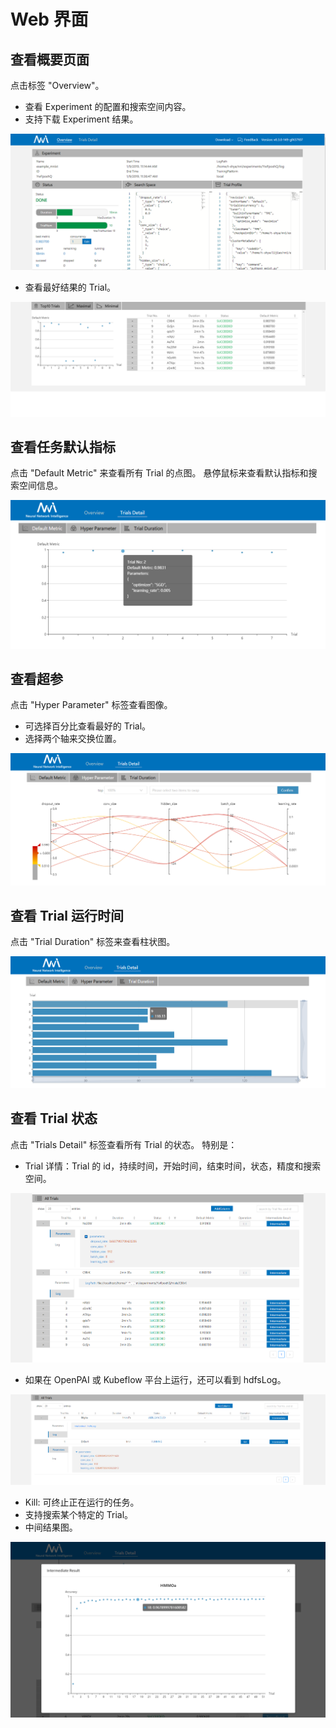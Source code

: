 # Web 界面

## 查看概要页面

点击标签 "Overview"。

* 查看 Experiment 的配置和搜索空间内容。
* 支持下载 Experiment 结果。

![](../img/webui-img/over1.png)

* 查看最好结果的 Trial。

![](../img/webui-img/over2.png)

## 查看任务默认指标

点击 "Default Metric" 来查看所有 Trial 的点图。 悬停鼠标来查看默认指标和搜索空间信息。

![](../img/accuracy.png)

## 查看超参

点击 "Hyper Parameter" 标签查看图像。

* 可选择百分比查看最好的 Trial。
* 选择两个轴来交换位置。

![](../img/hyperPara.png)

## 查看 Trial 运行时间

点击 "Trial Duration" 标签来查看柱状图。

![](../img/trial_duration.png)

## 查看 Trial 状态

点击 "Trials Detail" 标签查看所有 Trial 的状态。 特别是：

* Trial 详情：Trial 的 id，持续时间，开始时间，结束时间，状态，精度和搜索空间。

![](../img/webui-img/detail-local.png)

* 如果在 OpenPAI 或 Kubeflow 平台上运行，还可以看到 hdfsLog。

![](../img/webui-img/detail-pai.png)

* Kill: 可终止正在运行的任务。
* 支持搜索某个特定的 Trial。
* 中间结果图。

![](../img/intermediate.png)